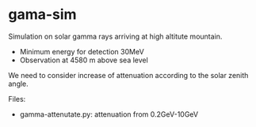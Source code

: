 # gama-sim

Simulation on solar gamma rays arriving at high altitute mountain. 

- Minimum energy for detection 30MeV
- Observation at 4580 m above sea level

We need to consider increase of attenuation according to the solar zenith angle.

Files:

- gamma-attenutate.py: attenuation from 0.2GeV-10GeV

